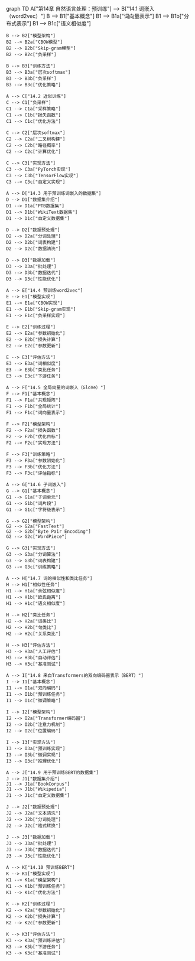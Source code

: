 graph TD
    A["第14章 自然语言处理：预训练"] --> B["14.1 词嵌入（word2vec）"]
    B --> B1["基本概念"]
    B1 --> B1a["词向量表示"]
    B1 --> B1b["分布式表示"]
    B1 --> B1c["语义相似度"]
    
    B --> B2["模型架构"]
    B2 --> B2a["CBOW模型"]
    B2 --> B2b["Skip-gram模型"]
    B2 --> B2c["负采样"]
    
    B --> B3["训练方法"]
    B3 --> B3a["层次softmax"]
    B3 --> B3b["负采样"]
    B3 --> B3c["优化策略"]
    
    A --> C["14.2 近似训练"]
    C --> C1["负采样"]
    C1 --> C1a["采样策略"]
    C1 --> C1b["损失函数"]
    C1 --> C1c["优化方法"]
    
    C --> C2["层次softmax"]
    C2 --> C2a["二叉树构建"]
    C2 --> C2b["路径概率"]
    C2 --> C2c["计算优化"]
    
    C --> C3["实现方法"]
    C3 --> C3a["PyTorch实现"]
    C3 --> C3b["TensorFlow实现"]
    C3 --> C3c["自定义实现"]
    
    A --> D["14.3 用于预训练词嵌入的数据集"]
    D --> D1["数据集介绍"]
    D1 --> D1a["PTB数据集"]
    D1 --> D1b["WikiText数据集"]
    D1 --> D1c["自定义数据集"]
    
    D --> D2["数据预处理"]
    D2 --> D2a["分词处理"]
    D2 --> D2b["词表构建"]
    D2 --> D2c["数据清洗"]
    
    D --> D3["数据加载"]
    D3 --> D3a["批处理"]
    D3 --> D3b["数据迭代"]
    D3 --> D3c["性能优化"]
    
    A --> E["14.4 预训练word2vec"]
    E --> E1["模型实现"]
    E1 --> E1a["CBOW实现"]
    E1 --> E1b["Skip-gram实现"]
    E1 --> E1c["负采样实现"]
    
    E --> E2["训练过程"]
    E2 --> E2a["参数初始化"]
    E2 --> E2b["损失计算"]
    E2 --> E2c["参数更新"]
    
    E --> E3["评估方法"]
    E3 --> E3a["词相似度"]
    E3 --> E3b["类比任务"]
    E3 --> E3c["下游任务"]
    
    A --> F["14.5 全局向量的词嵌入（GloVe）"]
    F --> F1["基本概念"]
    F1 --> F1a["共现矩阵"]
    F1 --> F1b["全局统计"]
    F1 --> F1c["词向量表示"]
    
    F --> F2["模型架构"]
    F2 --> F2a["损失函数"]
    F2 --> F2b["优化目标"]
    F2 --> F2c["实现方法"]
    
    F --> F3["训练策略"]
    F3 --> F3a["参数初始化"]
    F3 --> F3b["优化方法"]
    F3 --> F3c["评估指标"]
    
    A --> G["14.6 子词嵌入"]
    G --> G1["基本概念"]
    G1 --> G1a["子词单元"]
    G1 --> G1b["词片段"]
    G1 --> G1c["字符级表示"]
    
    G --> G2["模型架构"]
    G2 --> G2a["FastText"]
    G2 --> G2b["Byte Pair Encoding"]
    G2 --> G2c["WordPiece"]
    
    G --> G3["实现方法"]
    G3 --> G3a["分词算法"]
    G3 --> G3b["词表构建"]
    G3 --> G3c["训练策略"]
    
    A --> H["14.7 词的相似性和类比任务"]
    H --> H1["相似性任务"]
    H1 --> H1a["余弦相似度"]
    H1 --> H1b["欧氏距离"]
    H1 --> H1c["语义相似度"]
    
    H --> H2["类比任务"]
    H2 --> H2a["词类比"]
    H2 --> H2b["句类比"]
    H2 --> H2c["关系类比"]
    
    H --> H3["评估方法"]
    H3 --> H3a["人工评估"]
    H3 --> H3b["自动评估"]
    H3 --> H3c["基准测试"]
    
    A --> I["14.8 来自Transformers的双向编码器表示（BERT）"]
    I --> I1["基本概念"]
    I1 --> I1a["双向编码"]
    I1 --> I1b["预训练任务"]
    I1 --> I1c["微调策略"]
    
    I --> I2["模型架构"]
    I2 --> I2a["Transformer编码器"]
    I2 --> I2b["注意力机制"]
    I2 --> I2c["位置编码"]
    
    I --> I3["实现方法"]
    I3 --> I3a["预训练实现"]
    I3 --> I3b["微调实现"]
    I3 --> I3c["推理优化"]
    
    A --> J["14.9 用于预训练BERT的数据集"]
    J --> J1["数据集介绍"]
    J1 --> J1a["BookCorpus"]
    J1 --> J1b["Wikipedia"]
    J1 --> J1c["自定义数据集"]
    
    J --> J2["数据预处理"]
    J2 --> J2a["文本清洗"]
    J2 --> J2b["分词处理"]
    J2 --> J2c["格式转换"]
    
    J --> J3["数据加载"]
    J3 --> J3a["批处理"]
    J3 --> J3b["数据迭代"]
    J3 --> J3c["性能优化"]
    
    A --> K["14.10 预训练BERT"]
    K --> K1["模型实现"]
    K1 --> K1a["模型架构"]
    K1 --> K1b["预训练任务"]
    K1 --> K1c["优化方法"]
    
    K --> K2["训练过程"]
    K2 --> K2a["参数初始化"]
    K2 --> K2b["损失计算"]
    K2 --> K2c["参数更新"]
    
    K --> K3["评估方法"]
    K3 --> K3a["预训练评估"]
    K3 --> K3b["下游任务"]
    K3 --> K3c["基准测试"] 